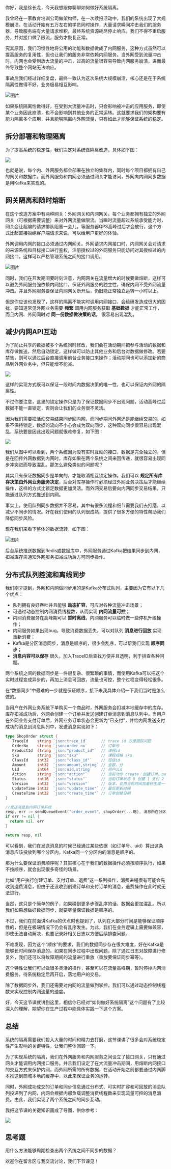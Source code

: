 你好，我是徐长龙，今天我想跟你聊聊如何做好系统隔离。

我曾经在一家教育培训公司做架构师，在一次续报活动中，我们的系统出现了大规模崩溃。在活动开始有五万左右的学员同时操作，大量请求瞬间冲击我们的服务器，导致服务端有大量请求堆积，最终系统资源耗尽停止响应。我们不得不重启服务，并对接口做了限流，服务才恢复正常。

究其原因，我们习惯性地将公用的功能和数据做成了内网服务，这种方式虽然可以提高服务的复用性，但也让我们的服务非常依赖内网服务。当外网受到流量冲击时，内网也会受到放大流量的冲击，过高的流量很容易导致内网服务崩溃，进而最终导致整个网站无法响应。

事故后我们经过详细复盘，最终一致认为这次系统大规模崩溃，核心还是在于系统隔离性做得不好，业务极易相互影响。

![图片](https://static001.geekbang.org/resource/image/68/5e/681126bc525bd8e42334396911fb655e.jpg?wh=1920x1293)

如果系统隔离性做得好，在受到大流量冲击时，只会影响被冲击的应用服务，即使某个业务因此崩溃，也不会影响到其他业务的正常运转。这就要求我们的架构要有能力隔离多个应用，并且能够隔离内外网流量，只有如此才能够保证系统的稳定。

## 拆分部署和物理隔离

为了提高系统的稳定性，我们决定对系统做隔离改造，具体如下图：

![](https://static001.geekbang.org/resource/image/f3/2a/f3febbcef999929421d075b2be59082a.jpg?wh=3988x2685)

也就是说，每个内、外网服务都会部署在独立的集群内，同时每个项目都拥有自己的网关和数据库。而外网服务和内网必须通过网关才能访问，外网向内网同步数据是用Kafka来实现的。

## 网关隔离和随时熔断

在这个改造方案中有两种网关：外网网关和内网网关。每个业务都拥有独立的外网网关（可根据需要调整）来对外网流量做限流。当瞬时流量超过系统承受能力时，网关会让超编的请求排队阻塞一会儿，等服务器QPS高峰过后才会放行，这个方式比起直接拒绝客户端请求来说，可以给用户更好的体验。

外网调用内网的接口必须通过内网网关。外网请求内网接口时，内网网关会对请求的来源系统和目标接口进行鉴权，注册授权过的外网服务只能访问对其授权过的内网接口，这样可以严格管理系统之间的接口调用。

![图片](https://static001.geekbang.org/resource/image/22/e8/22fe686ed16d4e457bc00372f1ca92e8.jpg?wh=1920x1293)

同时，我们在开发期间要时刻注意，内网网关在流量增大的时候要做熔断，这样可以避免外网服务强依赖内网接口，保证外网服务的独立性，确保内网不受外网流量冲击。并且外网服务要保证内网网关断开后，仍旧能正常独立运转一小时以上。

但是你应该也发现了，这样的隔离不能实时调用内网接口，会给研发造成很大的困扰。要知道常见外网业务需要 **频繁** 调用内网服务获取 **基础数据** 才能正常工作，而且内网、外网同时对 **同一份数据做决策的话，** 很容易出现混乱。

## 减少内网API互动

为了防止共享的数据被多个系统同时修改，我们会在活动期间把参与活动的数据和库存做推送，然后自动锁定，这样做可以防止其他业务和后台对数据做修改。若要禁售，则可以通过后台直接调用前台业务接口来操作；活动期间也可以添加新的商品到外网业务中，但只能增不能减。

![](https://static001.geekbang.org/resource/image/89/d4/89b2bcc6a1f0019dee14b7df2a1cfcd4.jpg?wh=3988x2685)

这样的实现方式既可以保证一段时间内数据决策的唯一性，也可以保证内外网的隔离性。

不过你要注意，这里的锁定操作只是为了保证数据同步不出现问题，活动高峰过后数据不能一直锁定，否则会让我们的业务很不灵活。

因为我们需要把活动交易结果同步回内网，而同步期间外网还是能继续交易的。如果不保持锁定，数据的流向不小心会成为双向同步，这种双向同步很容易出现混乱，系统要是因此出现问题就很难修复，如下图：

![](https://static001.geekbang.org/resource/image/92/b9/9262da6d7a3bfc72b9d9c01a9c9f0fb9.jpg?wh=3988x2685)

我们从图中可以看到，两个系统因为没有实时互动的接口，数据是完全独立的，但是在回传外网数据到内网时，库存如果在两个系统之间来回传递，就很容易出现同步冲突进而导致混乱。那怎么避免类似的问题呢？

其实只有保证数据同步是单向的，才能取消相互锁定操作。我们可以 **规定所有库存决策由外网业务服务决定**，后台对库存操作时必须经过外网业务决策后才能继续操作，这样的方式比锁定数据更加灵活。而外网交易后要向内网同步交易结果，只能通过队列方式推送到内网。

事实上，使用队列同步数据并不容易，其中有很多流程和细节需要我们去打磨，以减少不同步的情况。好在我们使用的队列很成熟，提供了很多方便的特性帮助我们降低同步风险。

现在我们来看下整体的数据流转，如下图：

![图片](https://static001.geekbang.org/resource/image/95/bf/95b2bd9b5e0f6f89eb9373ef5d7236bf.jpg?wh=1920x859)

后台系统推送数据到Redis或数据库中，外网服务通过Kafka把结果同步到内网，扣减库存需通知外网服务扣减成功后方可同步操作。

## **分布式队列控流和离线同步**

我们刚才提到，外网和内网做同步用的是Kafka分布式队列，主要因为它有以下几个优点：

- 队列拥有良好吞吐并且能够 **动态扩容**，可应对各种流量冲击场景；
- 可通过动态控制内网消费线程数，从而实现 **内网流量可控；**
- 内网消费服务在高峰期可以 **暂时离线**，内网服务可以临时做一些停机升级操作；
- 内网服务如果出现bug，导致消费数据丢失，可以对队列 **消息进行回放** 实现重新消费；
- Kafka是分区消息同步，消息是顺序的，很少会乱序，可以帮我们实现 **顺序同步；**
- **消息内容可以保存** 很久，加入TraceID后查找方便并且透明，利于排查各种问题。

两个系统之间的数据同步是一件很复杂、很繁琐的事情，而使用Kafka可以把这个实时过程变成异步的，再加上消息可回放，流量也可控，整个过程变得轻松很多。

在“数据同步”中最难的一步就是保证顺序，接下来我具体介绍一下我们当时是怎么做的。

当用户在外网业务系统下单购买一个商品时，外网服务会扣减本地缓存中的库存。库存扣减成功后，外网会创建一个订单并发送创建订单消息到消息队列中。当用户在外网业务支付订单后，外网业务订单状态会更新为“已支付”，并给内网发送支付成功的消息到消息队列中，发送消息实现如下：

```go
type ShopOrder struct {
   TraceId    string `json:trace_id`      // trace id 方便跟踪问题
   OrderNo    string `json:order_no`      // 订单号
   ProductId  string `json:"product_id"`  // 课程id
   Sku        string `json:"sku"`         // 课程规格 sku
   ClassId    int32  `json:"class_id"`    // 班级id
   Amount     int32  `json:amount,string` // 金额，分
   Uid        int64  `json:uid,string`    // 用户uid
   Action     string `json:"action"`      // 当前动作 create：创建订单、pay：支付订单、refund：退费、close：关闭订单
   Status     int16  `json:"status"`      // 当前订单状态 0 创建 1 支付 2 退款 3 关闭
   Version    int32  `json:"version"`     // 版本，会用当前时间加毫秒生成一个时间版本，方便后端对比操作版本，如果收到消息的版本比上次操作的时间还小忽略这个事件
   UpdateTime int32  `json:"update_time"` // 最后更新时间
   CreateTime int32  `json:"create_time"` // 订单创建日期
}

//发送消息到内网订单系统
resp, err := sendQueueEvent("order_event", shopOrder{...略}, 消息所在分区)
if err != nil {
  return nil, err
}

return resp, nil

```

可以看到，我们在发送消息的时候已经通过某些依据（如订单号、uid）算出这条消息应该投放到哪个分区内，Kafka同一个分区内的消息是顺序的。

那为什么要保证消费顺序呢？其实核心在于我们的数据操作必须按顺序执行，如果不按顺序，就会出现很多奇怪的场景。

比如“用户执行创建订单、支付订单、退费”这一系列操作，消费进程很有可能会先收到退费消息，但由于还没收到创建订单和支付订单的消息，退费操作在此时就无法进行。

当然，这只是个简单的例子，如果碰到更多步骤乱序的话，数据会更加混乱。所以我们如果想做好数据同步，就要尽量保证数据是顺序的。

不过，我们在前面讲Kafka的优点时也提到了，队列在大部分时间是能够保证顺序性的，但是在极端情况下仍会有乱序发生。为此，我们在业务逻辑上需要做兼容，即使无法自动解决，也要记录好相关日志以方便后续排查问题。

不难发现，因为这个“顺序”的要求，我们的数据同步存在很大难度，好在Kafka是能够长时间保存消息的。如果在同步过程中出现问题，除了通过日志对故障进行修复外，我们还可以将故障期间的流量进行重放（重放要保证同步幂等）。

这个特性让我们可以做很多灵活的操作，甚至可以在流量高峰期，暂时停掉内网消费服务，待系统稳定后再开启，落地用户的交易。

除了数据同步外，我们还需要对内网的流量做到掌控，我们可以通过动态控制线程数来实现控制内网流量的速度。

好，今天这节课就讲到这里，相信你已经对“如何做好系统隔离”这个问题有了比较深入的理解，期望你在生产过程中能具体实践一下这个方案。

## 总结

系统的隔离需要我们投入大量的时间和精力去打磨，这节课讲了很多会对系统稳定性产生影响的关键特性，让我们整体回顾一下。

为了实现系统的隔离，我们在外网服务和内网服务之间设立了接口网关，只有通过网关才能调用内网接口服务。并且我们设定了在大流量冲击期间，用熔断内网接口的交互方式来保护内网。而外网所需的所有数据，在活动开始之前都要通过内网脚本推送到商城本地的缓存中，以此来保证业务的运转。

同时，外网成功成交的订单和同步信息通过分布式、可实时扩容和可回放的消息队列投递到了内网，内网会根据内部负载调整消费线程数来实现流量可控的消息消费。由此，我们实现了两个系统之间的同步互动。

我把这节课的关键知识画成了导图，供你参考：

![](https://static001.geekbang.org/resource/image/2d/db/2d32237cb44d5d79ac6670fddb5503db.jpg?wh=3988x1846)

## 思考题

用什么方法能够周期检查出两个系统之间不同步的数据？

欢迎你在留言区与我交流讨论，我们下节课见！
